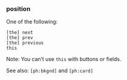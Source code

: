 ### position

One of the following:

```
[the] next
[the] prev
[the] previous
this
```

Note: You can’t use `this` with buttons or fields.

See also: `[ph:bkgnd]` and `[ph:card]` 
